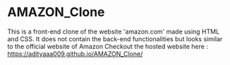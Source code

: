 # AMAZON_Clone
This is a front-end clone of the website 'amazon.com' made using HTML and CSS. It does not contain the back-end functionalities but looks similar to the official website of Amazon
Checkout the hosted website here :  https://adityaaa009.github.io/AMAZON_Clone/
